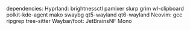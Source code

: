 dependencies:
    Hyprland:
        brightnessctl
        pamixer
        slurp
        grim
        wl-clipboard
        polkit-kde-agent
        mako
        swaybg
        qt5-wayland
        qt6-wayland
    Neovim:
        gcc
        ripgrep
        tree-sitter
    Waybar/foot:
        JetBrainsNF Mono
